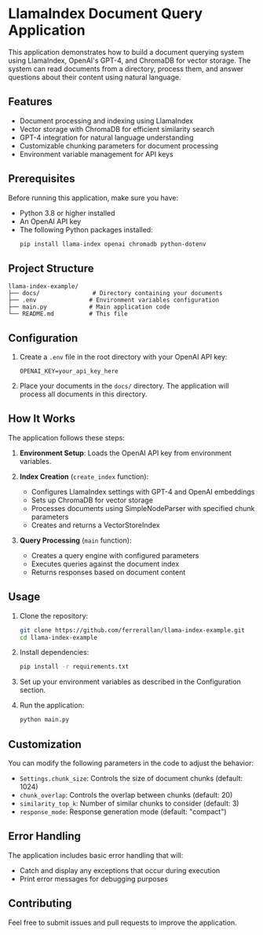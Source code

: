 # LlamaIndex Document Query Application

This application demonstrates how to build a document querying system using LlamaIndex, OpenAI's GPT-4, and ChromaDB for vector storage. The system can read documents from a directory, process them, and answer questions about their content using natural language.

## Features

- Document processing and indexing using LlamaIndex
- Vector storage with ChromaDB for efficient similarity search
- GPT-4 integration for natural language understanding
- Customizable chunking parameters for document processing
- Environment variable management for API keys

## Prerequisites

Before running this application, make sure you have:

- Python 3.8 or higher installed
- An OpenAI API key
- The following Python packages installed:
  ```bash
  pip install llama-index openai chromadb python-dotenv
  ```

## Project Structure

```
llama-index-example/
├── docs/               # Directory containing your documents
├── .env               # Environment variables configuration
├── main.py            # Main application code
└── README.md          # This file
```

## Configuration

1. Create a `.env` file in the root directory with your OpenAI API key:
   ```
   OPENAI_KEY=your_api_key_here
   ```

2. Place your documents in the `docs/` directory. The application will process all documents in this directory.

## How It Works

The application follows these steps:

1. **Environment Setup**: Loads the OpenAI API key from environment variables.

2. **Index Creation** (`create_index` function):
   - Configures LlamaIndex settings with GPT-4 and OpenAI embeddings
   - Sets up ChromaDB for vector storage
   - Processes documents using SimpleNodeParser with specified chunk parameters
   - Creates and returns a VectorStoreIndex

3. **Query Processing** (`main` function):
   - Creates a query engine with configured parameters
   - Executes queries against the document index
   - Returns responses based on document content

## Usage

1. Clone the repository:
   ```bash
   git clone https://github.com/ferrerallan/llama-index-example.git
   cd llama-index-example
   ```

2. Install dependencies:
   ```bash
   pip install -r requirements.txt
   ```

3. Set up your environment variables as described in the Configuration section.

4. Run the application:
   ```bash
   python main.py
   ```

## Customization

You can modify the following parameters in the code to adjust the behavior:

- `Settings.chunk_size`: Controls the size of document chunks (default: 1024)
- `chunk_overlap`: Controls the overlap between chunks (default: 20)
- `similarity_top_k`: Number of similar chunks to consider (default: 3)
- `response_mode`: Response generation mode (default: "compact")

## Error Handling

The application includes basic error handling that will:
- Catch and display any exceptions that occur during execution
- Print error messages for debugging purposes

## Contributing

Feel free to submit issues and pull requests to improve the application.
